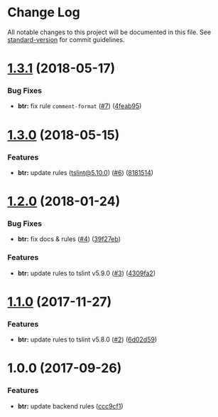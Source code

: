 # Change Log

All notable changes to this project will be documented in this file. See [standard-version](https://github.com/conventional-changelog/standard-version) for commit guidelines.

<a name="1.3.1"></a>
# [1.3.1](https://github.com/holidaylab/backend-tslint-rules/compare/v1.3.0...v1.3.1) (2018-05-17)


### Bug Fixes

* **btr:** fix rule `comment-format` ([#7](https://github.com/holidaylab/backend-tslint-rules/issues/7)) ([4feab95](https://github.com/holidaylab/backend-tslint-rules/commit/4feab95))



<a name="1.3.0"></a>
# [1.3.0](https://github.com/holidaylab/backend-tslint-rules/compare/v1.2.0...v1.3.0) (2018-05-15)


### Features

* **btr:** update rules (tslint@5.10.0) ([#6](https://github.com/holidaylab/backend-tslint-rules/issues/6)) ([8181514](https://github.com/holidaylab/backend-tslint-rules/commit/8181514))



<a name="1.2.0"></a>
# [1.2.0](https://github.com/holidaylab/backend-tslint-rules/compare/v1.1.0...v1.2.0) (2018-01-24)


### Bug Fixes

* **btr:** fix docs & rules ([#4](https://github.com/holidaylab/backend-tslint-rules/issues/4)) ([39f27eb](https://github.com/holidaylab/backend-tslint-rules/commit/39f27eb))


### Features

* **btr:** update rules to tslint v5.9.0 ([#3](https://github.com/holidaylab/backend-tslint-rules/issues/3)) ([4309fa2](https://github.com/holidaylab/backend-tslint-rules/commit/4309fa2))



<a name="1.1.0"></a>
# [1.1.0](https://github.com/holidaylab/backend-tslint-rules/compare/v1.0.0...v1.1.0) (2017-11-27)
### Features
* **btr:** update rules to tslint v5.8.0 ([#2](https://github.com/holidaylab/backend-tslint-rules/issues/2)) ([6d02d59](https://github.com/holidaylab/backend-tslint-rules/commit/6d02d59))

<a name="1.0.0"></a>
# 1.0.0 (2017-09-26)
### Features
* **btr:** update backend rules ([ccc9cf1](https://github.com/holidaylab/backend-tslint-rules/commit/ccc9cf1))
